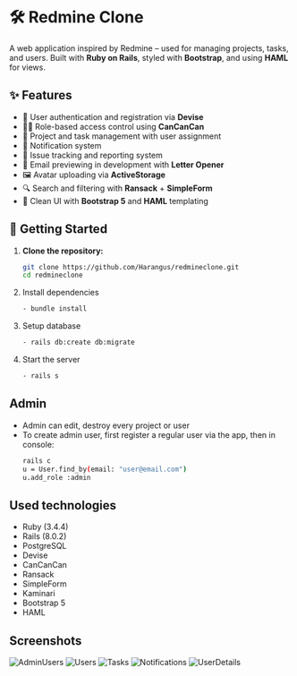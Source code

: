 # 🛠️ Redmine Clone

A web application inspired by Redmine – used for managing projects, tasks, and users. Built with **Ruby on Rails**, styled with **Bootstrap**, and using **HAML** for views.

## ✨ Features

- 🔐 User authentication and registration via **Devise**
- 🧑‍💼 Role-based access control using **CanCanCan**
- 📁 Project and task management with user assignment
- 🔔 Notification system
- 🐛 Issue tracking and reporting system
- 💌 Email previewing in development with **Letter Opener**
- 🖼️ Avatar uploading via **ActiveStorage**
- 🔍 Search and filtering with **Ransack** + **SimpleForm**
- 💅 Clean UI with **Bootstrap 5** and **HAML** templating

## 🚀 Getting Started

1. **Clone the repository:**
   ```bash
   git clone https://github.com/Harangus/redmineclone.git
   cd redmineclone

2. Install dependencies
    ```bash
    - bundle install

3. Setup database
    ```bash
    - rails db:create db:migrate

4. Start the server
    ```bash
    - rails s

## Admin

- Admin can edit, destroy every project or user
- To create admin user, first register a regular user via the app, then in console:
    ```bash
    rails c
    u = User.find_by(email: "user@email.com")
    u.add_role :admin

## Used technologies
- Ruby (3.4.4)
- Rails (8.0.2)
- PostgreSQL
- Devise
- CanCanCan
- Ransack
- SimpleForm
- Kaminari
- Bootstrap 5
- HAML

## Screenshots
![AdminUsers](Screenshots/AdminUsers.png)
![Users](Screenshots/Users.png)
![Tasks](Screenshots/Tasks.png)
![Notifications](Screenshots/Notifications.png)
![UserDetails](Screenshots/UserDetails.png)

